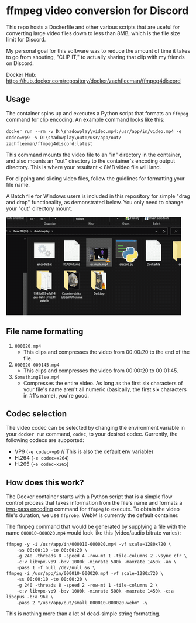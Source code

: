# ffmpeg video conversion for Discord
This repo hosts a Dockerfile and other various scripts that are useful for converting large video files down to less than 8MB, which is the file size limit for Discord.

My personal goal for this software was to reduce the amount of time it takes to go from shouting, "CLIP IT," to actually sharing that clip with my friends on Discord.

Docker Hub: https://hub.docker.com/repository/docker/zachfleeman/ffmpeg4discord

## Usage
The container spins up and executes a Python script that formats an `ffmpeg` command for clip encoding. An example command looks like this:

`docker run --rm -v D:\shadowplay\video.mp4:/usr/app/in/video.mp4 -e codec=vp9 -v D:\shadowplay\out:/usr/app/out/ zachfleeman/ffmpeg4discord:latest`

This command mounts the video file to an "in" directory in the container, and also mounts an "out" directory to the container's encoding output directory. This is where your resultant < 8MB video file will land.

For clipping and slicing video files, follow the guidlines for formatting your file name.

A Batch file for Windows users is included in this repository for simple "drag and drop" functionality, as demonstrated below. You only need to change your "out" directory mount.

![](encode_gif.gif)

## File name formatting
1) `000020.mp4`
    - This clips and compresses the video from 00:00:20 to the end of the file.
2) `000020-000145.mp4`
    - This clips and compresses the video from 00:00:20 to 00:01:45.
3) `SomethingElse.mp4`
    - Compresses the entire video. As long as the first six characters of your file's name aren't all numeric (basically, the first six characters in #1's name), you're good.

## Codec selection
The video codec can be selected by changing the environment variable in your `docker run` command, `codec`, to your desired codec. Currently, the following codecs are supported:

- VP9 (`-e codec=vp9` // This is also the default env variable)
- H.264 (`-e codec=x264`)
- H.265 (`-e codec=x265`)

## How does this work?
The Docker container starts with a Python script that is a simple flow control process that takes information from the file's name and formats a [two-pass encoding](https://trac.ffmpeg.org/wiki/Encode/VP9) command for `ffmpeg` to execute. To obtain the video file's duration, we use `ffprobe`. WebM is currently the default container.

The ffmpeg command that would be generated by supplying a file with the name `000010-000020.mp4` would look like this (video/audio bitrate varies):

```
ffmpeg -y -i /usr/app/in/000010-000020.mp4 -vf scale=1280x720 \
    -ss 00:00:10 -to 00:00:20 \
    -g 240 -threads 8 -speed 4 -row-mt 1 -tile-columns 2 -vsync cfr \
    -c:v libvpx-vp9 -b:v 1000k -minrate 500k -maxrate 1450k -an \
    -pass 1 -f null /dev/null && \
ffmpeg -i /usr/app/in/000010-000020.mp4 -vf scale=1280x720 \
    -ss 00:00:10 -to 00:00:20 \
    -g 240 -threads 8 -speed 2 -row-mt 1 -tile-columns 2 \
    -c:v libvpx-vp9 -b:v 1000k -minrate 500k -maxrate 1450k -c:a libopus -b:a 96k \
    -pass 2 "/usr/app/out/small_000010-000020.webm" -y
```

This is nothing more than a lot of dead-simple string formatting.
